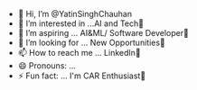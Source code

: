 - 👋 Hi, I’m @YatinSinghChauhan
- 👀 I’m interested in ...AI and Tech🤖
- 🌱 I’m aspiring ... AI&ML/ Software Developer📑
- 💞️ I’m looking for ... New Opportunities🎯
- 📫 How to reach me ... LinkedIn🔗
- 😄 Pronouns: ...
- ⚡ Fun fact: ... I'm CAR Enthusiast🧡 

<!---
YatinSinghChauhan/YatinSinghChauhan is a ✨ special ✨ repository because its `README.md` (this file) appears on your GitHub profile.
You can click the Preview link to take a look at your changes.
--->
